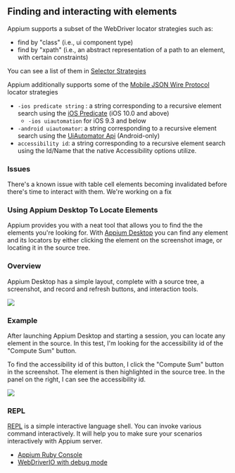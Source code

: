 ## Finding and interacting with elements

Appium supports a subset of the WebDriver locator strategies such as:

* find by "class" (i.e., ui component type)
* find by "xpath" (i.e., an abstract representation of a path to an element,
with certain constraints)

You can see a list of them in [Selector Strategies](/docs/en/commands/element/find-elements.md#selector-strategies)

Appium additionally supports some of the [Mobile JSON Wire Protocol](https://github.com/SeleniumHQ/mobile-spec/blob/master/spec-draft.md) locator strategies

* `-ios predicate string` : a string corresponding to a recursive element search
using the [iOS Predicate](/docs/en/writing-running-appium/ios/ios-predicate.md) (iOS 10.0 and above)
    * `-ios uiautomation` for iOS 9.3 and below
* `-android uiautomator`: a string corresponding to a recursive element
search using the [UiAutomator Api](/docs/en/writing-running-appium/android/uiautomator-uiselector.md) (Android-only)
* `accessibility id`: a string corresponding to a recursive element search
using the Id/Name that the native Accessibility options utilize.

### Issues

There's a known issue with table cell elements becoming invalidated before
there's time to interact with them. We're working on a fix

### Using Appium Desktop To Locate Elements

Appium provides you with a neat tool that allows you to find the the elements
you're looking for. With [Appium Desktop](https://github.com/appium/appium-desktop) you
can find any element and its locators by either clicking the element on the screenshot
image, or locating it in the source tree.

### Overview

Appium Desktop has a simple layout, complete with a source tree,
a screenshot, and record and refresh buttons, and interaction tools.

![](https://github.com/appium/appium-desktop/blob/master/docs/images/screen-inspector-and-logs.png)

### Example

After launching Appium Desktop and starting a session, you can locate any element in the
source. In this test, I'm looking for the accessibility id of the "Compute Sum" button.

To find the accessibility id of this button, I click the "Compute Sum" button in the
screenshot. The element is then highlighted in the source tree. In the panel on the right,
I can see the accessibility id.

![](https://github.com/appium/appium-desktop/raw/master/docs/images/screen-inspector.png)

### REPL
[REPL](https://en.wikipedia.org/wiki/Read–eval–print_loop) is a simple interactive language shell.
You can invoke various command interactively. It will help you to make sure your scenarios interactively with Appium server.

- [Appium Ruby Console](https://github.com/appium/ruby_console)
- [WebDriverIO with debug mode](http://webdriver.io/api/utility/debug.html)
